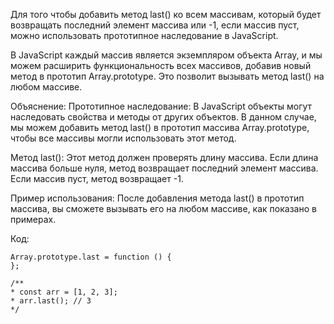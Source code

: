 Для того чтобы добавить метод last() ко всем массивам, который будет возвращать последний элемент массива или -1, если массив пуст, можно использовать прототипное наследование в JavaScript.

В JavaScript каждый массив является экземпляром объекта Array, и мы можем расширить функциональность всех массивов, добавив новый метод в прототип Array.prototype. Это позволит вызывать метод last() на любом массиве.

Объяснение:
Прототипное наследование: В JavaScript объекты могут наследовать свойства и методы от других объектов. В данном случае, мы можем добавить метод last() в прототип массива Array.prototype, чтобы все массивы могли использовать этот метод.

Метод last(): Этот метод должен проверять длину массива. Если длина массива больше нуля, метод возвращает последний элемент массива. Если массив пуст, метод возвращает -1.

Пример использования: После добавления метода last() в прототип массива, вы сможете вызывать его на любом массиве, как показано в примерах. 


Код:

 ```
Array.prototype.last = function () {
};

/**
 * const arr = [1, 2, 3];
 * arr.last(); // 3
 */
 ```







